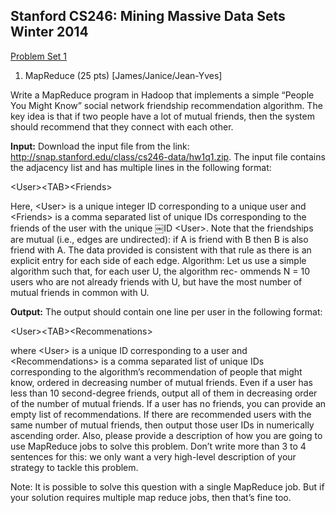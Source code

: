 ## Stanford CS246: Mining Massive Data Sets Winter 2014 ##

[Problem Set 1](
http://snap.stanford.edu/class/cs246-2014/handouts.html)

1. MapReduce (25 pts) [James/Janice/Jean-Yves]

Write a MapReduce program in Hadoop that implements a simple “People You Might Know” social network friendship recommendation algorithm. The key idea is that if two people have a lot of mutual friends, then the system should recommend that they connect with each other.

**Input:**
Download the input file from the link: http://snap.stanford.edu/class/cs246-data/hw1q1.zip.
The input file contains the adjacency list and has multiple lines in the following format:

&lt;User&gt;&lt;TAB&gt;&lt;Friends&gt;

Here, &lt;User&gt; is a unique integer ID corresponding to a unique user and &lt;Friends&gt; is a comma separated list of unique IDs corresponding to the friends of the user with the unique
￼ID &lt;User&gt;. Note that the friendships are mutual (i.e., edges are undirected): if A is friend with B then B is also friend with A. The data provided is consistent with that rule as there is an explicit entry for each side of each edge.
Algorithm: Let us use a simple algorithm such that, for each user U, the algorithm rec- ommends N = 10 users who are not already friends with U, but have the most number of mutual friends in common with U.

**Output:** The output should contain one line per user in the following format:

&lt;User&gt;&lt;TAB&gt;&lt;Recommenations&gt;

where &lt;User&gt; is a unique ID corresponding to a user and &lt;Recommendations&gt; is a comma separated list of unique IDs corresponding to the algorithm’s recommendation of people that <User> might know, ordered in decreasing number of mutual friends. Even if a user has less than 10 second-degree friends, output all of them in decreasing order of the number of mutual friends. If a user has no friends, you can provide an empty list of recommendations. If there are recommended users with the same number of mutual friends, then output those user IDs in numerically ascending order.
Also, please provide a description of how you are going to use MapReduce jobs to solve this problem. Don’t write more than 3 to 4 sentences for this: we only want a very high-level description of your strategy to tackle this problem.

Note: It is possible to solve this question with a single MapReduce job. But if your solution requires multiple map reduce jobs, then that’s fine too.
